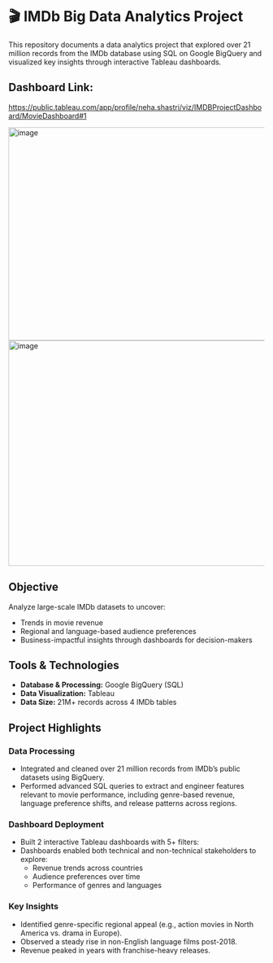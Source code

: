 # 🎬 IMDb Big Data Analytics Project

This repository documents a data analytics project that explored over 21 million records from the IMDb database using SQL on Google BigQuery and visualized key insights through interactive Tableau dashboards.

## Dashboard Link:

https://public.tableau.com/app/profile/neha.shastri/viz/IMDBProjectDashboard/MovieDashboard#1

<img width="848" height="419" alt="image" src="https://github.com/user-attachments/assets/55540512-7ad7-4850-9d92-2a77bc52136a" />

<img width="857" height="443" alt="image" src="https://github.com/user-attachments/assets/1d60fd25-aeaf-4ce3-8180-e8377033abd4" />



## Objective

Analyze large-scale IMDb datasets to uncover:
- Trends in movie revenue
- Regional and language-based audience preferences
- Business-impactful insights through dashboards for decision-makers

## Tools & Technologies

- **Database & Processing:** Google BigQuery (SQL)
- **Data Visualization:** Tableau
- **Data Size:** 21M+ records across 4 IMDb tables

## Project Highlights

### Data Processing
- Integrated and cleaned over 21 million records from IMDb’s public datasets using BigQuery.
- Performed advanced SQL queries to extract and engineer features relevant to movie performance, including genre-based revenue, language preference shifts, and release patterns across regions.

### Dashboard Deployment
- Built 2 interactive Tableau dashboards with 5+ filters:
- Dashboards enabled both technical and non-technical stakeholders to explore:
  - Revenue trends across countries
  - Audience preferences over time
  - Performance of genres and languages

### Key Insights
- Identified genre-specific regional appeal (e.g., action movies in North America vs. drama in Europe).
- Observed a steady rise in non-English language films post-2018.
- Revenue peaked in years with franchise-heavy releases.



